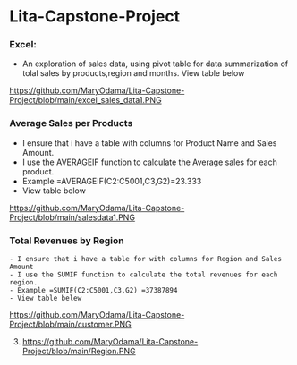 # Lita-Capstone-Project

###  Excel:

  -  An exploration of sales data, using pivot table for data summarization of tolal sales by products,region and months. View table below

https://github.com/MaryOdama/Lita-Capstone-Project/blob/main/excel_sales_data1.PNG

### Average Sales per Products

   - I ensure that i have a table with columns for Product Name and Sales Amount.
   - I use the AVERAGEIF function to calculate the Average sales for each product.
   - Example =AVERAGEIF(C2:C5001,C3,G2)=23.333
   - View table below

https://github.com/MaryOdama/Lita-Capstone-Project/blob/main/salesdata1.PNG


### Total Revenues by Region

    - I ensure that i have a table for with columns for Region and Sales Amount
    - I use the SUMIF function to calculate the total revenues for each region.
    - Example =SUMIF(C2:C5001,C3,G2) =37387894
    - View table belew
https://github.com/MaryOdama/Lita-Capstone-Project/blob/main/customer.PNG
    


    



  3. https://github.com/MaryOdama/Lita-Capstone-Project/blob/main/Region.PNG


 
